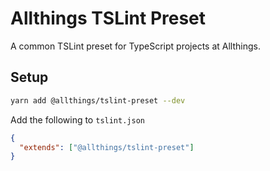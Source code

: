# Allthings TSLint Preset

A common TSLint preset for TypeScript projects at Allthings.

## Setup

```bash
yarn add @allthings/tslint-preset --dev
```

Add the following to `tslint.json`

```json
{
  "extends": ["@allthings/tslint-preset"]
}
```
